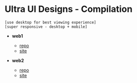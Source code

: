 # Ultra UI Designs - Compilation

```
[use desktop for best viewing experience]
[super responsive - desktop + mobile]
```

- **web1**
  - [repo](https://github.com/samvabyat1/web1)
  - [site](https://samvabyat1.github.io/web1)
    
- **web2**
  - [repo](https://github.com/samvabyat1/web2)
  - [site](https://samvabyat1.github.io/web2)
